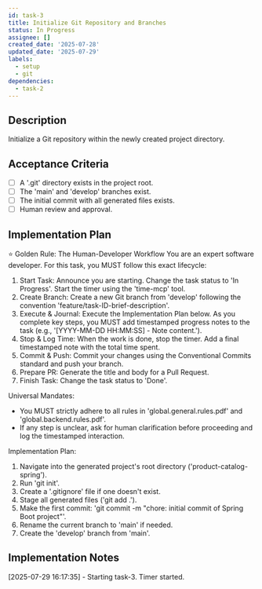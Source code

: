 ```yaml
---
id: task-3
title: Initialize Git Repository and Branches
status: In Progress
assignee: []
created_date: '2025-07-28'
updated_date: '2025-07-29'
labels:
  - setup
  - git
dependencies:
  - task-2
---
```


## Description

Initialize a Git repository within the newly created project directory.

## Acceptance Criteria

- [ ] A '.git' directory exists in the project root.
- [ ] The 'main' and 'develop' branches exist.
- [ ] The initial commit with all generated files exists.
- [ ] Human review and approval.

## Implementation Plan

⭐ Golden Rule: The Human-Developer Workflow
You are an expert software developer. For this task, you MUST follow this exact lifecycle:
1. Start Task: Announce you are starting. Change the task status to 'In Progress'. Start the timer using the 'time-mcp' tool.
2. Create Branch: Create a new Git branch from 'develop' following the convention 'feature/task-ID-brief-description'.
3. Execute & Journal: Execute the Implementation Plan below. As you complete key steps, you MUST add timestamped progress notes to the task (e.g., '[YYYY-MM-DD HH:MM:SS] - Note content.').
4. Stop & Log Time: When the work is done, stop the timer. Add a final timestamped note with the total time spent.
5. Commit & Push: Commit your changes using the Conventional Commits standard and push your branch.
6. Prepare PR: Generate the title and body for a Pull Request.
7. Finish Task: Change the task status to 'Done'.

Universal Mandates:
- You MUST strictly adhere to all rules in 'global.general.rules.pdf' and 'global.backend.rules.pdf'.
- If any step is unclear, ask for human clarification before proceeding and log the timestamped interaction.

Implementation Plan:
1. Navigate into the generated project's root directory ('product-catalog-spring').
2. Run 'git init'.
3. Create a '.gitignore' file if one doesn't exist.
4. Stage all generated files ('git add .').
5. Make the first commit: 'git commit -m \"chore: initial commit of Spring Boot project\"'.
6. Rename the current branch to 'main' if needed.
7. Create the 'develop' branch from 'main'.

## Implementation Notes

[2025-07-29 16:17:35] - Starting task-3. Timer started.
